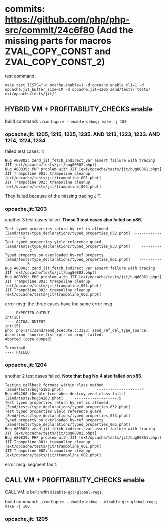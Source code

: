 # commits: https://github.com/php/php-src/commit/24c6f80  (Add the missing parts for macros ZVAL_COPY_CONST and ZVAL_COPY_CONST_2)

test command: 
```
make test TESTS="-d ocache.enable=1 -d opcache.enable_cli=1 -d opcache.jit_buffer_size=1M -d opcache.jit=1205 Zend/tests/ tests/ ext/opcache/tests/jit/"
```

## HYBRID VM + PROFITABILITY_CHECKS enable

build command: `./configure --enable-debug; make -j 100`

### opcache.jit: 1205, 1215, 1225, 1235. AND 1213, 1223, 1233. AND 1214, 1224, 1234

failed test cases: 4
```
Bug #80802: zend_jit_fetch_indirect_var assert failure with tracing JIT [ext/opcache/tests/jit/bug80802.phpt]
Bug #80839: PHP problem with JIT [ext/opcache/tests/jit/bug80861.phpt]
JIT Trampoline 001: trampoline cleanup [ext/opcache/tests/jit/trampoline_001.phpt]
JIT Trampoline 002: trampoline cleanup [ext/opcache/tests/jit/trampoline_002.phpt]
```
They failed because of the missing tracing JIT.

### opcache.jit:1203

another 3 test cases failed. **These 3 test cases also failed on x86.**
```
Test typed properties return by ref is allowed [Zend/tests/type_declarations/typed_properties_032.phpt]  --------------------1
Test typed properties yield reference guard [Zend/tests/type_declarations/typed_properties_033.phpt]     --------------------2
Typed property on overloaded by-ref property [Zend/tests/type_declarations/typed_properties_061.phpt]    --------------------3
Bug #80802: zend_jit_fetch_indirect_var assert failure with tracing JIT [ext/opcache/tests/jit/bug80802.phpt]
Bug #80839: PHP problem with JIT [ext/opcache/tests/jit/bug80861.phpt]
JIT Trampoline 001: trampoline cleanup [ext/opcache/tests/jit/trampoline_001.phpt]
JIT Trampoline 002: trampoline cleanup [ext/opcache/tests/jit/trampoline_002.phpt]
```

error msg: the three cases have the same error msg.
```
---- EXPECTED OUTPUT
int(15)
---- ACTUAL OUTPUT
int(15)
php: php-src/Zend/zend_execute.c:3323: zend_ref_del_type_source: Assertion `source_list->ptr == prop' failed.
Aborted (core dumped)

Termsig=6
---- FAILED
```

### opcache.jit:1204

another 2 test cases failed. **Note that bug No.4 also failed on x86.**
```
Testing callback formats within class method [Zend/tests/bug45180.phpt]               --------------------4
Bug #54268 (Double free when destroy_zend_class fails) [Zend/tests/bug54268.phpt]     --------------------5
Test typed properties return by ref is allowed [Zend/tests/type_declarations/typed_properties_032.phpt]
Test typed properties yield reference guard [Zend/tests/type_declarations/typed_properties_033.phpt]
Typed property on overloaded by-ref property [Zend/tests/type_declarations/typed_properties_061.phpt]
Bug #80802: zend_jit_fetch_indirect_var assert failure with tracing JIT [ext/opcache/tests/jit/bug80802.phpt]
Bug #80839: PHP problem with JIT [ext/opcache/tests/jit/bug80861.phpt]
JIT Trampoline 001: trampoline cleanup [ext/opcache/tests/jit/trampoline_001.phpt]
JIT Trampoline 002: trampoline cleanup [ext/opcache/tests/jit/trampoline_002.phpt]
```

error msg: segment fault.


## CALL VM + PROFITABILITY_CHECKS enable
CALL VM is built with `disable-gcc-global-regs`.

build command: `./configure --enable-debug --disable-gcc-global-regs; make -j 100`

### opcache.jit: 1205



